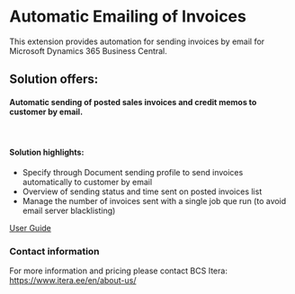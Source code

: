 # Automatic Emailing of Invoices
This extension provides automation for sending invoices by email for Microsoft Dynamics 365 Business Central.

## Solution offers:
#### Automatic sending of posted sales invoices and credit memos to customer by email. 
<br>

#### Solution highlights:
- Specify through Document sending profile to send invoices automatically to customer by email
- Overview of sending status and time sent on posted invoices list
- Manage the number of invoices sent with a single job que run (to avoid email server blacklisting)
  
  
[User Guide](help.md)
<br>

### Contact information
For more information and pricing please contact BCS Itera:<br>
<a href="https://www.itera.ee/en/about-us/" target="_blank">https://www.itera.ee/en/about-us/</a>
